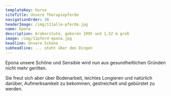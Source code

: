 ```yaml
---
templateKey: horse
siteTitle: Unsere Therapiepferde
navigationOrder: 30
headerImage: /img/111alle-pferde.jpg
name: Epona
description: Araberstute, geboren 1995 und 1,52 m groß
image: /img/11pferd-epona.jpg
headline: Unsere Schöne
subheadline: ... steht über den Dingen
---
```

Epona unsere Schöne und Sensible wird nun aus gesundheitlichen Gründen nicht mehr geritten. 

Sie freut sich aber über Bodenarbeit, leichtes Longieren und natürlich darüber, Aufmerksamkeit zu bekommen, gestreichelt und gebürstet zu werden.